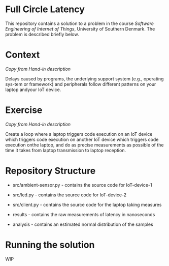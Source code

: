 # Full Circle Latency
This repository contains a solution to a problem in the course *Software Engineering of Internet of Things*, University of Southern Denmark. The problem is described briefly below.



# Context
*Copy from Hand-in description*

Delays caused by programs, the underlying support system (e.g., operating sys-tem or framework) and peripherals follow different patterns on your laptop andyour IoT device.

# Exercise
*Copy from Hand-in description*

Create a loop where a laptop  triggers code execution on an IoT device which triggers code execution on another IoT device which triggers code execution onthe laptop, and do as precise measurements as possible of the time it takes from laptop transmission to laptop reception.


# Repository Structure
* src/ambient-sensor.py - contains the source code for IoT-device-1

* src/led.py - contains the source code for IoT-device-2

* src/client.py - contains the source code for the laptop taking measures

* results - contains the raw measurements of latency in nanoseconds

* analysis - contains an estimated normal distribution of the samples


# Running the solution
WIP